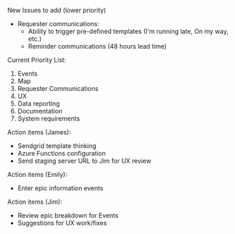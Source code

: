 New Issues to add (lower priority) 
  - Requester communications:
    - Ability to trigger pre-defined templates (I'm running late, On my way, etc.)
    - Reminder communications (48 hours lead time)

Current Priority List:  
  1) Events
  2) Map
  3) Requester Communications
  4) UX
  5) Data reporting
  6) Documentation
  7) System requirements


Action items (James):
  - Sendgrid template thinking
  - Azure Functions configuration
  - Send staging server URL to Jim for UX review

Action items (Emily):
  - Enter epic information events

Action items (Jim):
  - Review epic breakdown for Events
  - Suggestions for UX work/fixes
